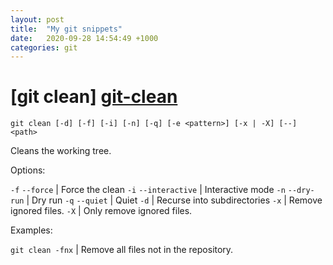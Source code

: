 ```yaml
---
layout: post
title:  "My git snippets"
date:   2020-09-28 14:54:49 +1000
categories: git
---
```


# [git clean] [git-clean] 
`git clean [-d] [-f] [-i] [-n] [-q] [-e <pattern>] [-x | -X] [--] <path>`

Cleans the working tree. 

Options: 

`-f` `--force` | Force the clean
`-i` `--interactive` | Interactive mode
`-n` `--dry-run` | Dry run
`-q` `--quiet` | Quiet
`-d` | Recurse into subdirectories
`-x` | Remove ignored files.
`-X` | Only remove ignored files. 

Examples:

`git clean -fnx` | Remove all files not in the repository.



[git-clean]:   https://www.git-scm.com/docs/git-clean
